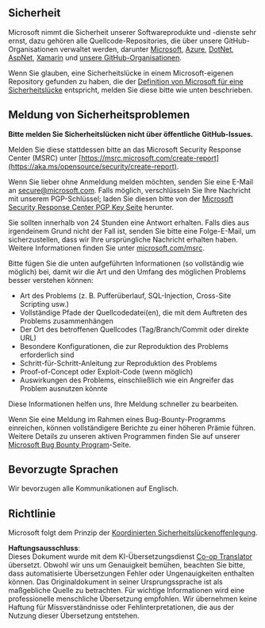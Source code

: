 <!--
CO_OP_TRANSLATOR_METADATA:
{
  "original_hash": "2d33a71bed73d6daee78e2d473ece975",
  "translation_date": "2025-07-09T06:50:30+00:00",
  "source_file": "SECURITY.md",
  "language_code": "de"
}
-->
## Sicherheit

Microsoft nimmt die Sicherheit unserer Softwareprodukte und -dienste sehr ernst, dazu gehören alle Quellcode-Repositories, die über unsere GitHub-Organisationen verwaltet werden, darunter [Microsoft](https://github.com/microsoft), [Azure](https://github.com/Azure), [DotNet](https://github.com/dotnet), [AspNet](https://github.com/aspnet), [Xamarin](https://github.com/xamarin) und [unsere GitHub-Organisationen](https://opensource.microsoft.com/).

Wenn Sie glauben, eine Sicherheitslücke in einem Microsoft-eigenen Repository gefunden zu haben, die der [Definition von Microsoft für eine Sicherheitslücke](https://aka.ms/opensource/security/definition) entspricht, melden Sie diese bitte wie unten beschrieben.

## Meldung von Sicherheitsproblemen

**Bitte melden Sie Sicherheitslücken nicht über öffentliche GitHub-Issues.**

Melden Sie diese stattdessen bitte an das Microsoft Security Response Center (MSRC) unter [https://msrc.microsoft.com/create-report](https://aka.ms/opensource/security/create-report).

Wenn Sie lieber ohne Anmeldung melden möchten, senden Sie eine E-Mail an [secure@microsoft.com](mailto:secure@microsoft.com). Falls möglich, verschlüsseln Sie Ihre Nachricht mit unserem PGP-Schlüssel; laden Sie diesen bitte von der [Microsoft Security Response Center PGP Key Seite](https://aka.ms/opensource/security/pgpkey) herunter.

Sie sollten innerhalb von 24 Stunden eine Antwort erhalten. Falls dies aus irgendeinem Grund nicht der Fall ist, senden Sie bitte eine Folge-E-Mail, um sicherzustellen, dass wir Ihre ursprüngliche Nachricht erhalten haben. Weitere Informationen finden Sie unter [microsoft.com/msrc](https://aka.ms/opensource/security/msrc).

Bitte fügen Sie die unten aufgeführten Informationen (so vollständig wie möglich) bei, damit wir die Art und den Umfang des möglichen Problems besser verstehen können:

  * Art des Problems (z. B. Pufferüberlauf, SQL-Injection, Cross-Site Scripting usw.)
  * Vollständige Pfade der Quellcodedatei(en), die mit dem Auftreten des Problems zusammenhängen
  * Der Ort des betroffenen Quellcodes (Tag/Branch/Commit oder direkte URL)
  * Besondere Konfigurationen, die zur Reproduktion des Problems erforderlich sind
  * Schritt-für-Schritt-Anleitung zur Reproduktion des Problems
  * Proof-of-Concept oder Exploit-Code (wenn möglich)
  * Auswirkungen des Problems, einschließlich wie ein Angreifer das Problem ausnutzen könnte

Diese Informationen helfen uns, Ihre Meldung schneller zu bearbeiten.

Wenn Sie eine Meldung im Rahmen eines Bug-Bounty-Programms einreichen, können vollständigere Berichte zu einer höheren Prämie führen. Weitere Details zu unseren aktiven Programmen finden Sie auf unserer [Microsoft Bug Bounty Program](https://aka.ms/opensource/security/bounty)-Seite.

## Bevorzugte Sprachen

Wir bevorzugen alle Kommunikationen auf Englisch.

## Richtlinie

Microsoft folgt dem Prinzip der [Koordinierten Sicherheitslückenoffenlegung](https://aka.ms/opensource/security/cvd).

**Haftungsausschluss**:  
Dieses Dokument wurde mit dem KI-Übersetzungsdienst [Co-op Translator](https://github.com/Azure/co-op-translator) übersetzt. Obwohl wir uns um Genauigkeit bemühen, beachten Sie bitte, dass automatisierte Übersetzungen Fehler oder Ungenauigkeiten enthalten können. Das Originaldokument in seiner Ursprungssprache ist als maßgebliche Quelle zu betrachten. Für wichtige Informationen wird eine professionelle menschliche Übersetzung empfohlen. Wir übernehmen keine Haftung für Missverständnisse oder Fehlinterpretationen, die aus der Nutzung dieser Übersetzung entstehen.